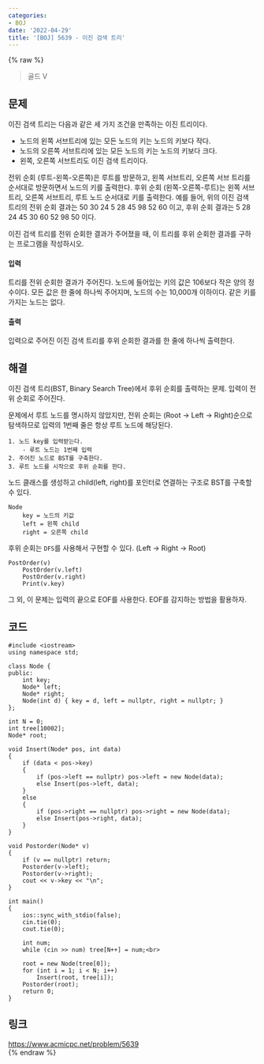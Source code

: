 ```yaml
---
categories:
- BOJ
date: '2022-04-29'
title: '[BOJ] 5639 - 이진 검색 트리'
---
```


{% raw %}
> 골드 V<br>

## 문제

이진 검색 트리는 다음과 같은 세 가지 조건을 만족하는 이진 트리이다.

-   노드의 왼쪽 서브트리에 있는 모든 노드의 키는 노드의 키보다 작다.
-   노드의 오른쪽 서브트리에 있는 모든 노드의 키는 노드의 키보다 크다.
-   왼쪽, 오른쪽 서브트리도 이진 검색 트리이다.

전위 순회 (루트-왼쪽-오른쪽)은 루트를 방문하고, 왼쪽 서브트리, 오른쪽 서브 트리를 순서대로 방문하면서 노드의 키를 출력한다. 후위 순회 (왼쪽-오른쪽-루트)는 왼쪽 서브트리, 오른쪽 서브트리, 루트 노드 순서대로 키를 출력한다. 예를 들어, 위의 이진 검색 트리의 전위 순회 결과는 50 30 24 5 28 45 98 52 60 이고, 후위 순회 결과는 5 28 24 45 30 60 52 98 50 이다.

이진 검색 트리를 전위 순회한 결과가 주어졌을 때, 이 트리를 후위 순회한 결과를 구하는 프로그램을 작성하시오.

#### 입력
트리를 전위 순회한 결과가 주어진다. 노드에 들어있는 키의 값은 106보다 작은 양의 정수이다. 모든 값은 한 줄에 하나씩 주어지며, 노드의 수는 10,000개 이하이다. 같은 키를 가지는 노드는 없다.

#### 출력
입력으로 주어진 이진 검색 트리를 후위 순회한 결과를 한 줄에 하나씩 출력한다.

## 해결
이진 검색 트리(BST, Binary Search Tree)에서 후위 순회를 출력하는 문제. 입력이 전위 순회로 주어진다.

문제에서 루트 노드를 명시하지 않았지만, 전위 순회는 (Root → Left → Right)순으로 탐색하므로 입력의 1번째 줄은 항상 루트 노드에 해당된다.

```
1. 노드 key를 입력받는다.
	- 루트 노드는 1번째 입력
2. 주어진 노드로 BST를 구축한다.
3. 루트 노드를 시작으로 후위 순회를 한다.
```

노드 클래스를 생성하고 child(left, right)를 포인터로 연결하는 구조로 BST를 구축할 수 있다.
```
Node
	key = 노드의 키값
	left = 왼쪽 child
	right = 오른쪽 child
```

후위 순회는 `DFS`를 사용해서 구현할 수 있다. (Left → Right → Root)
```
PostOrder(v)
	PostOrder(v.left)
	PostOrder(v.right)
	Print(v.key)
```

그 외, 이 문제는 입력의 끝으로 EOF를 사용한다. EOF를 감지하는 방법을 활용하자.

## 코드
```
#include <iostream>
using namespace std;

class Node {
public:
	int key;
	Node* left;
	Node* right;
	Node(int d) { key = d, left = nullptr, right = nullptr; }
};

int N = 0;
int tree[10002];
Node* root;

void Insert(Node* pos, int data)
{
	if (data < pos->key)
	{
		if (pos->left == nullptr) pos->left = new Node(data);
		else Insert(pos->left, data);
	}
	else
	{
		if (pos->right == nullptr) pos->right = new Node(data);
		else Insert(pos->right, data);
	}
}

void Postorder(Node* v)
{
	if (v == nullptr) return;
	Postorder(v->left);
	Postorder(v->right);
	cout << v->key << "\n";
}

int main()
{
	ios::sync_with_stdio(false);
	cin.tie(0);
	cout.tie(0);

	int num;
	while (cin >> num) tree[N++] = num;<br>

	root = new Node(tree[0]);
	for (int i = 1; i < N; i++)
		Insert(root, tree[i]);
	Postorder(root);
	return 0;
}
```

## 링크
https://www.acmicpc.net/problem/5639<br>
{% endraw %}